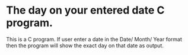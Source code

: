 # The day on your entered date C program.
 This is a C program.
 If user enter a date in the Date/ Month/ Year format then the program will show the exact day on that date as output.
